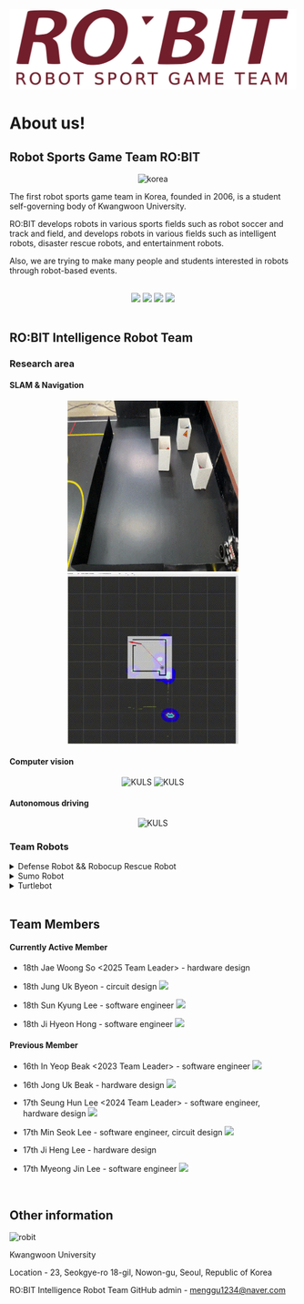 <div align="center">
  <img src="https://raw.githubusercontent.com/Team-ROBIT/.github/master/images/robit_logo_kw.png" alt="ONLY_ROBIT" />
</div>

# About us!
## Robot Sports Game Team RO:BIT

<div align="center">

<img src="https://raw.githubusercontent.com/Team-ROBIT/.github/master/images/korea.jpg" alt="korea" width="150" height="100">
</div>

The first robot sports game team in Korea, founded in 2006, is a student self-governing body of Kwangwoon University.

RO:BIT develops robots in various sports fields such as robot soccer and track and field, and develops robots in various fields such as intelligent robots, disaster rescue robots, and entertainment robots.

Also, we are trying to make many people and students interested in robots through robot-based events.

<br>
<div align="center">
<a href="https://robit.tistory.com/"><img src="https://img.shields.io/badge/Archive-orange?style=flat&logo=tistory&logoColor=white"/></a> <a href="https://www.youtube.com/@ROBIT_KOREA"><img src="https://img.shields.io/badge/Youtube-red?style=flat&logo=youtube&logoColor=white"/></a> <a href="https://www.instagram.com/robit_korea_official/"><img src="https://img.shields.io/badge/Instagram-purple?style=flat&logo=instagram&logoColor=white"/></a>
<a href="https://github.com/ROBIT-KOR-teamHumanoid/"><img src="https://img.shields.io/badge/Humanoid Team-blue?style=flat&logo=RuboCop&logoColor=white"/></a>

</div>
<br>

## RO:BIT Intelligence Robot Team
### Research area
#### SLAM & Navigation
<div align="center">
<img src="https://raw.githubusercontent.com/Team-ROBIT/.github/master/images/t1.gif" alt="KULS" width="300" height="300">
<img src="https://raw.githubusercontent.com/Team-ROBIT/.github/master/images/t2.gif" alt="KULS" width="300" height="300">
</div>

#### Computer vision
<div align="center">
<img src="https://raw.githubusercontent.com/Team-ROBIT/.github/master/images/vision.png" alt="KULS" width="300" height="300">
<img src="https://raw.githubusercontent.com/Team-ROBIT/.github/master/images/rgbd.png" alt="KULS" height="300">
</div>

#### Autonomous driving
<div align="center">
<img src="https://raw.githubusercontent.com/Team-ROBIT/.github/master/images/t3.gif" alt="KULS" height="250">
</div>

### Team Robots

<details>
  <summary> Defense Robot && Robocup Rescue Robot </summary>
  <div align="center">
    <img src="https://raw.githubusercontent.com/Team-ROBIT/.github/master/images/kuls.jpg" alt="KULS" width="400" height="500">

    KULS (Kwangwoon University Life Saver) - 2024
  </div>

  <div align="center">
    <img src="https://raw.githubusercontent.com/Team-ROBIT/.github/master/images/kubo.jpg" alt="KUBO" width="400" height="500">

    KUBO (Kwangwoon University roBOt) - 2022 ~ 2023
  </div>
  <div align="center">
    <img src="https://raw.githubusercontent.com/Team-ROBIT/.github/master/images/canada.gif" alt="can" width="400" height="300">

    SJBot - 2021
  </div>
</details>
<details>
  <summary> Sumo Robot </summary>
    <div align="center">
      <img src="https://raw.githubusercontent.com/Team-ROBIT/.github/master/images/sumo.gif" alt="SUMO" width="400" height="300">

      SUMO Robot

  </div>
</details>
<details>
  <summary> Turtlebot </summary>
    <div align="center">
    </div>
</details>

<br>

## Team Members
#### Currently Active Member
- 18th Jae Woong So <2025 Team Leader> - hardware design

- 18th Jung Uk Byeon - circuit design <a href="https://github.com/Jeong042"><img src="https://img.shields.io/badge/GitHub-gray?style=flat&logo=github&logoColor=white"/></a>

- 18th Sun Kyung Lee - software engineer <a href="https://github.com/lee-sunkyoung"><img src="https://img.shields.io/badge/GitHub-gray?style=flat&logo=github&logoColor=white"/></a>

- 18th Ji Hyeon Hong - software engineer <a href="https://github.com/mkdir-sweetiepie"><img src="https://img.shields.io/badge/GitHub-gray?style=flat&logo=github&logoColor=white"/></a>

#### Previous Member
- 16th In Yeop Beak <2023 Team Leader> - software engineer <a href="https://github.com/INYUP-BAEK"><img src="https://img.shields.io/badge/GitHub-gray?style=flat&logo=github&logoColor=white"/></a>

- 16th Jong Uk Beak - hardware design <a href="https://github.com/baekjongwook"><img src="https://img.shields.io/badge/GitHub-gray?style=flat&logo=github&logoColor=white"/></a>

- 17th Seung Hun Lee <2024 Team Leader> - software engineer, hardware design <a href="https://github.com/Leeseunghun03"><img src="https://img.shields.io/badge/GitHub-gray?style=flat&logo=github&logoColor=white"/></a>

- 17th Min Seok Lee  - software engineer, circuit design <a href="https://github.com/minseokle"><img src="https://img.shields.io/badge/GitHub-gray?style=flat&logo=github&logoColor=white"/></a>

- 17th Ji Heng Lee - hardware design

- 17th Myeong Jin Lee - software engineer <a href="https://github.com/mjlee111"><img src="https://img.shields.io/badge/GitHub-gray?style=flat&logo=github&logoColor=white"/></a>

<br>

## Other information
<img src="https://raw.githubusercontent.com/Team-ROBIT/.github/master/images/kw_unv.png" alt="robit" width="100" height="100">

Kwangwoon University

Location - 23, Seokgye-ro 18-gil, Nowon-gu, Seoul, Republic of Korea

RO:BIT Intelligence Robot Team GitHub admin - menggu1234@naver.com
